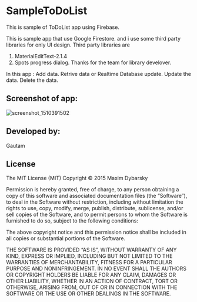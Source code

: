 # SampleToDoList
This is sample of ToDoList app using Firebase.

This is sample app that use Google Firestore. and i use some third party libraries for only UI design.
Third party libraries are
1. MaterialEditText-2.1.4
2. Spots progress dialog.
Thanks for the team for library develover.

In this app :
Add data.
Retrive data or Realtime Database update.
Update the data.
Delete the data.

## Screenshot of app:

![screenshot_1510391502](https://user-images.githubusercontent.com/9721321/32688066-d5337a78-c6ef-11e7-9d12-dabcd9517f8c.png)

## Developed by:
Gautam

## License
The MIT License (MIT)
Copyright © 2015 Maxim Dybarsky

Permission is hereby granted, free of charge, to any person obtaining a copy
of this software and associated documentation files (the “Software”), to deal
in the Software without restriction, including without limitation the rights
to use, copy, modify, merge, publish, distribute, sublicense, and/or sell
copies of the Software, and to permit persons to whom the Software is
furnished to do so, subject to the following conditions:

The above copyright notice and this permission notice shall be included in
all copies or substantial portions of the Software.

THE SOFTWARE IS PROVIDED “AS IS”, WITHOUT WARRANTY OF ANY KIND, EXPRESS OR
IMPLIED, INCLUDING BUT NOT LIMITED TO THE WARRANTIES OF MERCHANTABILITY,
FITNESS FOR A PARTICULAR PURPOSE AND NONINFRINGEMENT. IN NO EVENT SHALL THE
AUTHORS OR COPYRIGHT HOLDERS BE LIABLE FOR ANY CLAIM, DAMAGES OR OTHER
LIABILITY, WHETHER IN AN ACTION OF CONTRACT, TORT OR OTHERWISE, ARISING FROM,
OUT OF OR IN CONNECTION WITH THE SOFTWARE OR THE USE OR OTHER DEALINGS IN
THE SOFTWARE.

